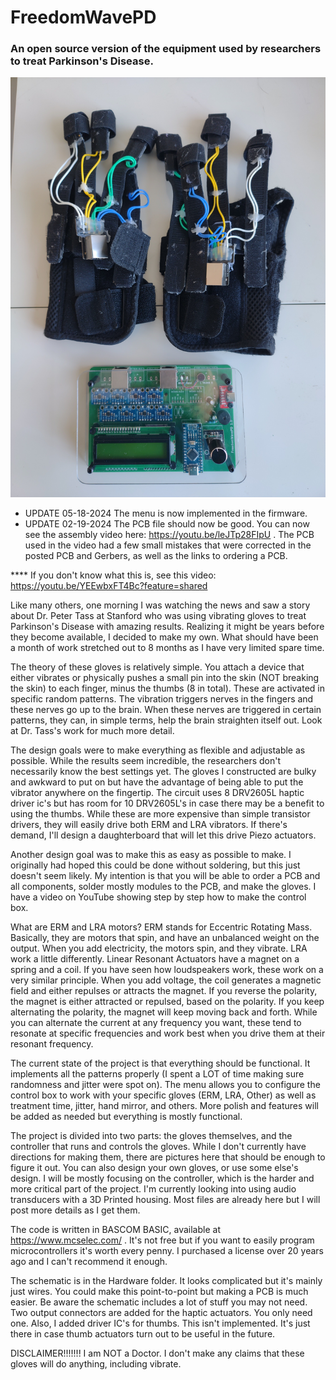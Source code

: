 # FreedomWavePD
### An open source version of the equipment used by researchers to treat Parkinson's Disease.
![alt text](Pictures/FreedomWave.jpg)

- UPDATE 05-18-2024 The menu is now implemented in the firmware.
- UPDATE 02-19-2024 The PCB file should now be good. You can now see the assembly video here: https://youtu.be/leJTp28FIpU . The PCB used in the video had a few small mistakes that were corrected in the posted PCB and Gerbers, as well as the links to ordering a PCB.

**** If you don't know what this is, see this video: https://youtu.be/YEEwbxFT4Bc?feature=shared

Like many others, one morning I was watching the news and saw a story about Dr. Peter Tass at Stanford who was using vibrating gloves to treat Parkinson's Disease with amazing results. Realizing it might be years before they become available, I decided to make my own. What should have been a month of work stretched out to 8 months as I have very limited spare time. 

The theory of these gloves is relatively simple. You attach a device that either vibrates or physically pushes a small pin into the skin (NOT breaking the skin) to each finger, minus the thumbs (8 in total). These are activated in specific random patterns. The vibration triggers nerves in the fingers and these nerves go up to the brain. When these nerves are triggered in certain patterns, they can, in simple terms, help the brain straighten itself out. Look at Dr. Tass's work for much more detail.

The design goals were to make everything as flexible and adjustable as possible. While the results seem incredible, the researchers don't necessarily know the best settings yet. The gloves I constructed are bulky and awkward to put on but have the advantage of being able to put the vibrator anywhere on the fingertip. The circuit uses 8 DRV2605L haptic driver ic's but has room for 10 DRV2605L's in case there may be a benefit to using the thumbs. While these are more expensive than simple transistor drivers, they will easily drive both ERM and LRA vibrators. If there's demand, I'll design a daughterboard that will let this drive Piezo actuators.

Another design goal was to make this as easy as possible to make. I originally had hoped this could be done without soldering, but this just doesn't seem likely. My intention is that you will be able to order a PCB and all components, solder mostly modules to the PCB, and make the gloves. I have a video on YouTube showing step by step how to make the control box.


What are ERM and LRA motors? ERM stands for Eccentric Rotating Mass. Basically, they are motors that spin, and have an unbalanced weight on the output. When you add electricity, the motors spin, and they vibrate. LRA work a little differently. Linear Resonant Actuators have a magnet on a spring and a coil. If you have seen how loudspeakers work, these work on a very similar principle. When you add voltage, the coil generates a magnetic field and either repulses or attracts the magnet. If you reverse the polarity, the magnet is either attracted or repulsed, based on the polarity. If you keep alternating the polarity, the magnet will keep moving back and forth. While you can alternate the current at any frequency you want, these tend to resonate at specific frequencies and work best when you drive them at their resonant frequency.

The current state of the project is that everything should be functional. It implements all the patterns properly (I spent a LOT of time making sure randomness and jitter were spot on). The menu allows you to configure the control box to work with your specific gloves (ERM, LRA, Other) as well as treatment time, jitter, hand mirror, and others. More polish and features will be added as needed but everything is mostly functional.

The project is divided into two parts: the gloves themselves, and the controller that runs and controls the gloves. While I don't currently have directions for making them, there are pictures here that should be enough to figure it out. You can also design your own gloves, or use some else's design. I will be mostly focusing on the controller, which is the harder and more critical part of the project. I'm currently looking into using audio transducers with a 3D Printed housing. Most files are already here but I will post more details as I get them.

The code is written in BASCOM BASIC, available at https://www.mcselec.com/ . It's not free but if you want to easily program microcontrollers it's worth every penny. I purchased a license over 20 years ago and I can't recommend it enough.

The schematic is in the Hardware folder. It looks complicated but it's mainly just wires. You could make this point-to-point but making a PCB is much easier. Be aware the schematic includes a lot of stuff you may not need. Two output connectors are added for the haptic actuators. You only need one. Also, I added driver IC's for thumbs. This isn't implemented. It's just there in case thumb actuators turn out to be useful in the future.

DISCLAIMER!!!!!!! I am NOT a Doctor. I don't make any claims that these gloves will do anything, including vibrate.
